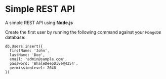 # Simple REST API

A simple REST API using **Node.js**

Create the first user by running the following command against your `MongoDB` database:

```
db.Users.insert({
  firstName: 'John',
  lastName: 'Doe',
  email: 'admin@sample.com',
  password: 'WhaleDeepDive@4354',
  permissionLevel: 2048
})
```
